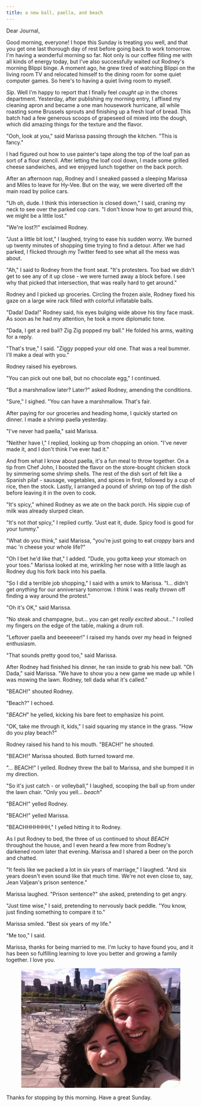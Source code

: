 ```yaml
---
title: a new ball, paella, and beach
---
```


Dear Journal,

Good morning, everyone!  I hope this Sunday is treating you well, and
that you get one last thorough day of rest before going back to work
tomorrow.  I'm having a wonderful morning so far.  Not only is our
coffee filling me with all kinds of energy today, but I've also
successfully waited out Rodney's morning Blippi binge.  A moment ago,
he grew tired of watching Blippi on the living room TV and relocated
himself to the dining room for some quiet computer games.  So here's
to having a quiet living room to myself.

_Sip_.  Well I'm happy to report that I finally feel _caught up_ in
the chores department.  Yesterday, after publishing my morning entry,
I affixed my cleaning apron and became a one man housework hurricane,
all while roasting some Brussels sprouts and finishing up a fresh loaf
of bread.  This batch had a few generous scoops of grapeseed oil mixed
into the dough, which did amazing things for the texture and the
flavor.

"Ooh, look at you," said Marissa passing through the kitchen.  "This
is fancy."

I had figured out how to use painter's tape along the top of the loaf
pan as sort of a flour stencil.  After letting the loaf cool down, I
made some grilled cheese sandwiches, and we enjoyed lunch together on
the back porch.

After an afternoon nap, Rodney and I sneaked passed a sleeping Marissa
and Miles to leave for Hy-Vee.  But on the way, we were diverted off
the main road by police cars.

"Uh oh, dude.  I think this intersection is closed down," I said,
craning my neck to see over the parked cop cars.  "I don't know how to
get around this, we might be a little lost."

"We're lost?!" exclaimed Rodney.

"Just a little bit lost," I laughed, trying to ease his sudden worry.
We burned up twenty minutes of shopping time trying to find a detour.
After we had parked, I flicked through my Twitter feed to see what all
the mess was about.

"Ah," I said to Rodney from the front seat.  "It's protesters.  Too
bad we didn't get to see any of it up close - we were turned away a
block before.  I see why that picked that intersection, that was
really hard to get around."

Rodney and I picked up groceries.  Circling the frozen aisle, Rodney
fixed his gaze on a large wire rack filled with colorful inflatable
balls.

"Dada!  Dada!" Rodney said, his eyes bulging wide above his tiny face
mask.  As soon as he had my attention, he took a more diplomatic tone.

"Dada, I get a red ball?  Zig Zig popped my ball."  He folded his
arms, waiting for a reply.

"That's true," I said.  "Ziggy popped your old one.  That was a real
bummer.  I'll make a deal with you."

Rodney raised his eyebrows.

"You can pick out one ball, but no chocolate egg," I continued.

"But a marshmallow later?  Later?" asked Rodney, amending the
conditions.

"Sure," I sighed.  "You can have a marshmallow.  That's fair.

After paying for our groceries and heading home, I quickly started on
dinner.  I made a shrimp paella yesterday.

"I've never had paella," said Marissa.

"Neither have I," I replied, looking up from chopping an onion.  "I've
never made it, and I don't think I've ever had it."

And from what I know about paella, it's a fun meal to throw together.
On a tip from Chef John, I boosted the flavor on the store-bought
chicken stock by simmering some shrimp shells.  The rest of the dish
sort of felt like a Spanish pilaf - sausage, vegetables, and spices in
first, followed by a cup of rice, then the stock.  Lastly, I arranged
a pound of shrimp on top of the dish before leaving it in the oven to
cook.

"It's spicy," whined Rodney as we ate on the back porch.  His sippie
cup of milk was already slurped clean.

"It's not _that_ spicy," I replied curtly.  "Just eat it, dude.  Spicy
food is good for your tummy."

"What do you think," said Marissa, "you're just going to eat _crappy_
bars and mac 'n cheese your whole life?"

"Oh I bet he'd like that," I added.  "Dude, you gotta keep your
stomach on your toes."  Marissa looked at me, wrinkling her nose with
a little laugh as Rodney dug his fork back into his paella.

"So I did a terrible job shopping," I said with a smirk to Marissa.
"I... didn't get _anything_ for our anniversary tomorrow.  I think I
was really thrown off finding a way around the protest."

"Oh it's OK," said Marissa.

"No steak and champagne, but... you can get _really excited_ about..."
I rolled my fingers on the edge of the table, making a drum roll.

"Leftover paella and beeeeeer!" I raised my hands over my head in
feigned enthusiasm.

"That sounds pretty good too," said Marissa.

After Rodney had finished his dinner, he ran inside to grab his new
ball.  "Oh Dada," said Marissa.  "We have to show you a new game we
made up while I was mowing the lawn.  Rodney, tell dada what it's
called."

"BEACH!" shouted Rodney.

"Beach?" I echoed.

"_BEACH_" he yelled, kicking his bare feet to emphasize his point.

"OK, take me through it, kids," I said squaring my stance in the
grass.  "How do you play beach?"

Rodney raised his hand to his mouth.  "BEACH!" he shouted.

"BEACH!" Marissa shouted.  Both turned toward me.

"... BEACH!" I yelled.  Rodney threw the ball to Marissa, and she
bumped it in my direction.

"So it's just catch - or volleyball," I laughed, scooping the ball up
from under the lawn chair.  "Only you yell... _beach_"

"BEACH!" yelled Rodney.

"BEACH!" yelled Marissa.

"BEACHHHHHHH," I yelled hitting it to Rodney.

As I put Rodney to bed, the three of us continued to shout _BEACH_
throughout the house, and I even heard a few more from Rodney's
darkened room later that evening.  Marissa and I shared a beer on the
porch and chatted.

"It feels like we packed a lot in six years of marriage," I laughed.
"And six years doesn't even sound like that much time.  We're not even
close to, say, Jean Valjean's prison sentence."

Marissa laughed.  "Prison sentence?" she asked, pretending to get
angry.

"Just time wise," I said, pretending to nervously back peddle.  "You
know, just finding something to compare it to."

Marissa smiled.  "Best six years of my life."

"Me too," I said.

Marissa, thanks for being married to me.  I'm lucky to have found you,
and it has been so fulfilling learning to love you better and growing
a family together.  I love you.

<figure>
  <a href="/images/engaged.JPG">
    <img alt="engaged" src="/images/engaged.JPG"/>
  </a>
</figure>

Thanks for stopping by this morning.  Have a great Sunday.
